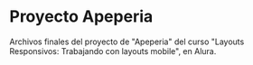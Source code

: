 # Proyecto Apeperia

Archivos finales del proyecto de "Apeperia" del curso "Layouts Responsivos: Trabajando con layouts mobile", en Alura.

